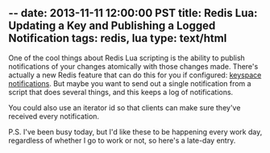 --
date: 2013-11-11 12:00:00 PST
title: Redis Lua: Updating a Key and Publishing a Logged Notification
tags: redis, lua
type: text/html
---
One of the cool things about Redis Lua scripting is the ability to publish notifications of your changes atomically with those changes made.
There's actually a new Redis feature that can do this for you if configured: [keyspace notifications](http://redis.io/topics/notifications).
But maybe you want to send out a single notification from a script that does several things, and this keeps a log of notifications.

<script src="https://gist.github.com/fritzy/7426219.js"></script>

You could also use an iterator id so that clients can make sure they've received every notification.

P.S. I've been busy today, but I'd like these to be happening every work day, regardless of whether I go to work or not, so here's a late-day entry.
